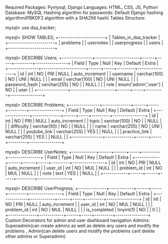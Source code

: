 Required Packages: Pymysql, Django
Languages: HTML, CSS, JS, Python
Database: MySQL
Hashing algorithm for passwords: Default Django hashing algorithm(PBKDF2 algorithm with a SHA256 hash)
Tables Structure:

mysql> use dsa_tracker;

mysql> SHOW TABLES;
+-----------------------+
| Tables_in_dsa_tracker |
+-----------------------+
| problems              |
| usernotes             |
| userprogress          |
| users                 |
+-----------------------+

mysql> DESCRIBE Users;
+---------------+----------------------+------+-----+---------+----------------+
| Field         | Type                 | Null | Key | Default | Extra          |
+---------------+----------------------+------+-----+---------+----------------+
| id            | int                  | NO   | PRI | NULL    | auto_increment |
| username      | varchar(100)         | NO   | UNI | NULL    |                |
| email         | varchar(100)         | NO   | UNI | NULL    |                |
| password_hash | varchar(255)         | NO   |     | NULL    |                |
| role          | enum('admin','user') | NO   |     | user    |                |
+---------------+----------------------+------+-----+---------+----------------+

mysql> DESCRIBE Problems;
+---------------+--------------+------+-----+---------+----------------+
| Field         | Type         | Null | Key | Default | Extra          |
+---------------+--------------+------+-----+---------+----------------+
| id            | int          | NO   | PRI | NULL    | auto_increment |
| topic         | varchar(100) | NO   |     | NULL    |                |
| difficulty    | varchar(50)  | NO   |     | NULL    |                |
| name          | varchar(255) | NO   | UNI | NULL    |                |
| youtube_link  | varchar(255) | YES  |     | NULL    |                |
| practice_link | varchar(255) | YES  |     | NULL    |                |
+---------------+--------------+------+-----+---------+----------------+

mysql> DESCRIBE UserNotes;
+------------+------+------+-----+---------+----------------+
| Field      | Type | Null | Key | Default | Extra          |
+------------+------+------+-----+---------+----------------+
| id         | int  | NO   | PRI | NULL    | auto_increment |
| user_id    | int  | NO   | MUL | NULL    |                |
| problem_id | int  | NO   | MUL | NULL    |                |
| note       | text | YES  |     | NULL    |                |
+------------+------+------+-----+---------+----------------+

mysql> DESCRIBE UserProgress;
+--------------+------------+------+-----+---------+----------------+
| Field        | Type       | Null | Key | Default | Extra          |
+--------------+------------+------+-----+---------+----------------+
| id           | int        | NO   | PRI | NULL    | auto_increment |
| user_id      | int        | NO   | MUL | NULL    |                |
| problem_id   | int        | NO   | MUL | NULL    |                |
| is_completed | tinyint(1) | NO   |     | 0       |                |
+--------------+------------+------+-----+---------+----------------+
Custom Decorators for admin and user dashboard navigation
Admins: Superadmin(can create admins as well as delete any users and modify the problems ,
        Admin(can delete users and modify the problems cant delete other admins or Superadmin)
